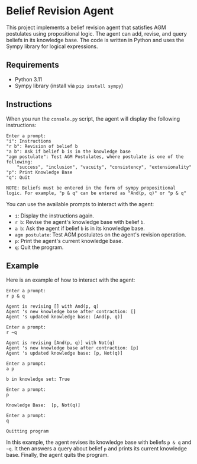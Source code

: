 # Belief Revision Agent

This project implements a belief revision agent that satisfies AGM postulates using propositional logic. The agent can add, revise, and query beliefs in its knowledge base. The code is written in Python and uses the Sympy library for logical expressions.

## Requirements

- Python 3.11
- Sympy library (install via `pip install sympy`)

## Instructions

When you run the `console.py` script, the agent will display the following instructions:

```
Enter a prompt: 
"i": Instructions 
"r b": Revision of belief b 
"a b": Ask if belief b is in the knowledge base 
"agm postulate": Test AGM Postulates, where postulate is one of the following: 
    "success", "inclusion", "vacuity", "consistency", "extensionality"
"p": Print Knowledge Base 
"q": Quit 

NOTE: Beliefs must be entered in the form of sympy propositional logic. For example, "p & q" can be entered as "And(p, q)" or "p & q"
```

You can use the available prompts to interact with the agent:

- `i`: Display the instructions again.
- `r b`: Revise the agent's knowledge base with belief `b`.
- `a b`: Ask the agent if belief `b` is in its knowledge base.
- `agm postulate`: Test AGM postulates on the agent's revision operation.
- `p`: Print the agent's current knowledge base.
- `q`: Quit the program.

## Example

Here is an example of how to interact with the agent:

```
Enter a prompt: 
r p & q

Agent is revising [] with And(p, q)
Agent 's new knowledge base after contraction: []
Agent 's updated knowledge base: [And(p, q)]

Enter a prompt: 
r ~q

Agent is revising [And(p, q)] with Not(q)
Agent 's new knowledge base after contraction: [p]
Agent 's updated knowledge base: [p, Not(q)]

Enter a prompt: 
a p

b in knowledge set: True

Enter a prompt: 
p

Knowledge Base:  [p, Not(q)]

Enter a prompt: 
q

Quitting program
```

In this example, the agent revises its knowledge base with beliefs `p & q` and `~q`. It then answers a query about belief `p` and prints its current knowledge base. Finally, the agent quits the program.
